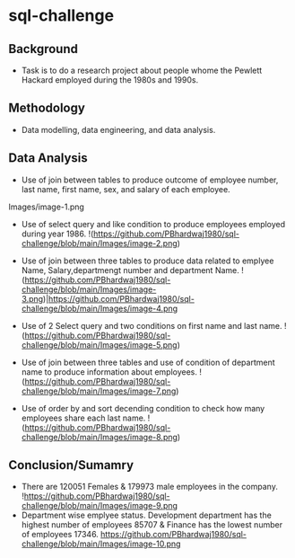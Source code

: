 # sql-challenge


## Background
- Task is to do a research project about people whome the Pewlett Hackard employed during the 1980s and 1990s.

## Methodology

- Data modelling, data engineering, and data analysis.

## Data Analysis
- Use of join between tables to produce outcome of employee number, last name, first name, sex, and salary of each employee.

Images/image-1.png

- Use of select query and like condition to produce employees employed during year 1986.
!(https://github.com/PBhardwaj1980/sql-challenge/blob/main/Images/image-2.png)

- Use of join between three tables to produce data related to emplyee Name, Salary,departmengt number and department Name.
!(https://github.com/PBhardwaj1980/sql-challenge/blob/main/Images/image-3.png)|https://github.com/PBhardwaj1980/sql-challenge/blob/main/Images/image-4.png

- Use of 2 Select query and two conditions on first name and last name.
!(https://github.com/PBhardwaj1980/sql-challenge/blob/main/Images/image-5.png)

- Use of join between three tables and use of condition of department name to produce information about employees.
!(https://github.com/PBhardwaj1980/sql-challenge/blob/main/Images/image-7.png)

- Use of order by and sort decending condition to check  how many employees share each last name.
!(https://github.com/PBhardwaj1980/sql-challenge/blob/main/Images/image-8.png)

## Conclusion/Sumamry
- There are 120051 Females & 179973 male employees in the company. 
!https://github.com/PBhardwaj1980/sql-challenge/blob/main/Images/image-9.png
- Department wise emplyee status. Development department has the  highest number of employees 85707 & Finance has the lowest number of employees 17346.
https://github.com/PBhardwaj1980/sql-challenge/blob/main/Images/image-10.png
